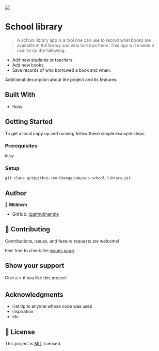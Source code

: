 ![](https://img.shields.io/badge/Microverse-blueviolet)

# School library 

> A school library app is a tool one can use to record what books are available in the library and who borrows them. This app will enable a user to do the following:

- Add new students or teachers.
- Add new books.
- Save records of who borrowed a book and when.


Additional description about the project and its features.

## Built With

- Ruby


## Getting Started


To get a local copy up and running follow these simple example steps.

### Prerequisites
```
Ruby
```

### Setup
```
git clone git@github.com:Gbengacode/oop-school-library.git

```


## Author

👤 **Mithlesh**

- GitHub: [@githubhandle](https://github.com/Mithi-code)


## 🤝 Contributing

Contributions, issues, and feature requests are welcome!

Feel free to check the [issues page](../../issues/).

## Show your support

Give a ⭐️ if you like this project!

## Acknowledgments

- Hat tip to anyone whose code was used
- Inspiration
- etc

## 📝 License

This project is [MIT](./MIT.md) licensed.